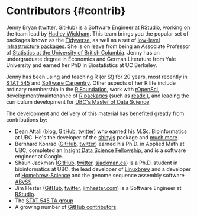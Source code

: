 # Contributors {#contrib}

Jenny Bryan ([twitter](https://twitter.com/jennybryan), [GitHub](https://github.com/jennybc)) is a Software Engineer at [RStudio](https://www.rstudio.com), working on the team lead by [Hadley Wickham](http://hadley.nz). This team brings you the popular set of packages known as the [Tidyverse](https://www.tidyverse.org), as well as a set of [low-level infrastructure packages](https://github.com/r-lib/). She is on leave from being an Associate Professor of [Statistics at the University of British Columbia](https://www.stat.ubc.ca). Jenny has an undergraduate degree in Economics and German Literature from Yale University and earned her PhD in Biostatistics at UC Berkeley.

Jenny has been using and teaching R (or S!) for 20 years, most recently in [STAT 545](http://stat545.com) and [Software Carpentry](http://software-carpentry.org). Other aspects of her R life include ordinary membership in the [R Foundation](https://www.r-project.org/foundation/members.html), work with [rOpenSci](https://ropensci.org/about/#leadership), development/maintenance of [R packages](https://www.r-pkg.org/search.html?q=Jennifer+bryan) (such as [readxl](http://readxl.tidyverse.org)), and leading the curriculum development for [UBC's Master of Data Science](http://mds.science.ubc.ca).

The development and delivery of this material has benefited greatly from contributions by:

  * Dean Attali ([blog](http://deanattali.com), [GitHub](https://github.com/daattali/), [twitter](https://twitter.com/daattali)) who earned his M.Sc. Bioinformatics at UBC. He's the developer of the [shinyjs](https://github.com/daattali/shinyjs) package and [much more](http://deanattali.com/projects/).
  * Bernhard Konrad ([GitHub](https://github.com/BernhardKonrad), [twitter](https://twitter.com/bernhardkonrad)) earned his Ph.D. in Applied Math at UBC, completed an [Insight Data Science Fellowship](http://www.insightdatascience.com), and is a software engineer at Google.
  * Shaun Jackman ([GitHub](https://github.com/sjackman), [twitter](https://twitter.com/sjackman), [sjackman.ca](http://sjackman.ca)) is a Ph.D. student in bioinformatics at UBC, the lead developer of [Linuxbrew](http://linuxbrew.sh) and a developer of [Homebrew-Science](https://github.com/Homebrew/homebrew-science) and the genome sequence assembly software [ABySS](https://github.com/bcgsc/abyss)
  * Jim Hester ([GitHub](https://github.com/jimhester), [twitter](https://twitter.com/jimhester_), [jimhester.com](https://www.jimhester.com)) is a Software Engineer at [RStudio](https://www.rstudio.com).
  * The [STAT 545 TA group](http://stat545.com/people.html)
  * A growing number of [GitHub contributors](https://github.com/jennybc/happy-git-with-r/graphs/contributors)
